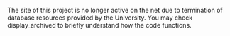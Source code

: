 The site of this project is no longer active on the net due to termination of database resources provided by the University. You may check display_archived to briefly understand how the code functions.
